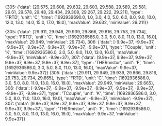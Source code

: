 {305: {'data': [29.575, 29.608, 29.632, 29.603, 29.588, 29.589, 29.581, 29.61, 29.578, 29.48, 29.434, 29.308, 29.267, 29.222, 29.211], 'type': 'FRTD', 'unit': 'C', 'time': [1692939690.0, 1.0, 3.0, 4.0, 5.0, 6.0, 8.0, 9.0, 10.0, 12.0, 13.0, 14.0, 15.0, 17.0, 18.0], 'maxValue': 29.632, 'minValue': 29.211}} 


{305: {'data': [29.911, 29.949, 29.939, 29.866, 29.816, 29.753, 29.734], 'type': 'FRTD', 'unit': 'C', 'time': [1692936586.0, 3.0, 5.0, 8.0, 11.0, 13.0, 16.0], 'maxValue': 29.949, 'minValue': 29.734}, 306: {'data': [-9.9e+37, -9.9e+37, -9.9e+37, -9.9e+37, -9.9e+37, -9.9e+37, -9.9e+37], 'type': 'TCouple', 'unit': 'K', 'time': [1692936586.0, 3.0, 5.0, 8.0, 11.0, 13.0, 16.0], 'maxValue': -9.9e+37, 'minValue': -9.9e+37}, 307: {'data': [9.9e+37, 9.9e+37, 9.9e+37, 9.9e+37, 9.9e+37, 9.9e+37, 9.9e+37], 'type': 'THERmistor', 'unit': 'F', 'time': [1692936586.0, 3.0, 5.0, 8.0, 11.0, 13.0, 16.0], 'maxValue': 9.9e+37, 'minValue': 9.9e+37}}
{305: {'data': [29.911, 29.949, 29.939, 29.866, 29.816, 29.753, 29.734, 29.665], 'type': 'FRTD', 'unit': 'C', 'time': [1692936586.0, 3.0, 5.0, 8.0, 11.0, 13.0, 16.0, 19.0], 'maxValue': 29.949, 'minValue': 29.665}, 306: {'data': [-9.9e+37, -9.9e+37, -9.9e+37, -9.9e+37, -9.9e+37, -9.9e+37, -9.9e+37, -9.9e+37], 'type': 'TCouple', 'unit': 'K', 'time': [1692936586.0, 3.0, 5.0, 8.0, 11.0, 13.0, 16.0, 19.0], 'maxValue': -9.9e+37, 'minValue': -9.9e+37}, 307: {'data': [9.9e+37, 9.9e+37, 9.9e+37, 9.9e+37, 9.9e+37, 9.9e+37, 9.9e+37, 9.9e+37], 'type': 'THERmistor', 'unit': 'F', 'time': [1692936586.0, 3.0, 5.0, 8.0, 11.0, 13.0, 16.0, 19.0], 'maxValue': 9.9e+37, 'minValue': 9.9e+37}}


